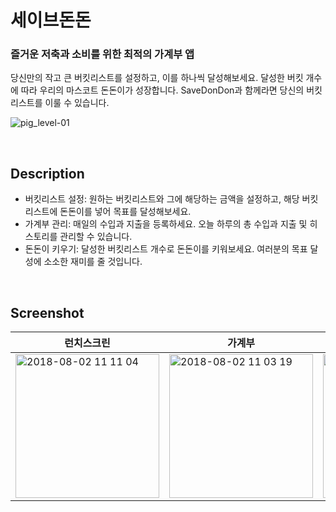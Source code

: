 # 세이브돈돈

### 즐거운 저축과 소비를 위한 최적의 가계부 앱

당신만의 작고 큰 버킷리스트를 설정하고, 이를 하나씩 달성해보세요. 달성한 버킷 개수에 따라 우리의 마스코트 돈돈이가 성장합니다. 
SaveDonDon과 함께라면 당신의 버킷리스트를 이룰 수 있습니다.<br>

![pig_level-01](https://user-images.githubusercontent.com/24262395/43908744-ba7881c8-9c33-11e8-8901-aebb33149048.png)

<br/>

## Description

* 버킷리스트 설정: 원하는 버킷리스트와 그에 해당하는 금액을 설정하고, 해당 버킷리스트에 돈돈이를 넣어 목표를 달성해보세요.
* 가계부 관리: 매일의 수입과 지출을 등록하세요. 오늘 하루의 총 수입과 지출 및 히스토리를 관리할 수 있습니다.
* 돈돈이 키우기: 달성한 버킷리스트 개수로 돈돈이를 키워보세요. 여러분의 목표 달성에 소소한 재미를 줄 것입니다.

<br/>

## Screenshot
|   런치스크린    |  가계부  |  버킷리스트 | 
|--------------|---------|----------|
|<img width="230" alt="2018-08-02 11 11 04" src="https://user-images.githubusercontent.com/24262395/43907114-c248477a-9c2f-11e8-9436-2ad9c34b886d.png">|<img width="230" alt="2018-08-02 11 03 19" src="https://user-images.githubusercontent.com/24262395/43907143-ce80fe06-9c2f-11e8-81a1-d21cd405df96.png">|<img width="230" alt="2018-08-02 11 07 40" src="https://user-images.githubusercontent.com/24262395/43907161-d6979c8a-9c2f-11e8-8aff-01b7165b5b6f.png">|



